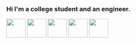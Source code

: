 ###  Hi I'm a college student and an engineer.
<a href="https://kaitokosuge.github.io/Space/"><img style="width:50px" src="https://kaitokosuge.github.io/Space/img/pen.png"/></a>
<a href="https://maze-p-quiz-272cda03fda0.herokuapp.com/"><img style="width:50px" src="https://maze-p-quiz-272cda03fda0.herokuapp.com/maze_logo.png"/></a>
<a href="https://kaitokosuge.github.io/Space/"><img style="width:50px" src="https://kaitokosuge.github.io/Space/img/tony.png"/></a>
<a href="https://kaitokosuge.github.io/Space/"><img style="width:50px" src="https://kaitokosuge.github.io/Space/img/tonp.png"/></a>
<a href="https://kaitokosuge.github.io/Space/"><img style="width:50px" src="https://kaitokosuge.github.io/Space/img/tonr.png"/></a>

